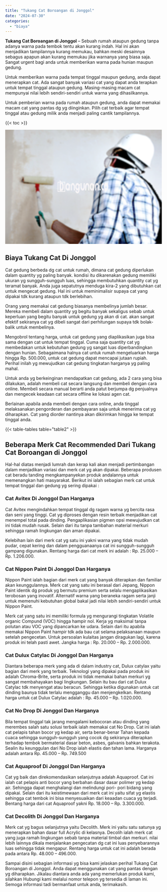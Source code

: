 ```yaml
---
title: "Tukang Cat Boroangan di Jonggol"
date: "2024-07-30"
categories: 
  - "biaya"
---
```


**Tukang Cat Boroangan di Jonggol** – Sebuah rumah ataupun gedung tanpa adanya warna pada tembok tentu akan kurang indah. Hal ini akan menjadikan tampilannya kurang memukau, bahkan meski desainnya sebagus apapun akan kurang memukau jika warnanya yang biasa saja. Sangat urgent bagi anda untuk memberikan warna pada hunian maupun gedung.

Untuk memberikan warna pada tempat tinggal maupun gedung, anda dapat menerapkan cat. Ada sangat banyak variasi cat yang dapat anda terapkan untuk tempat tinggal ataupun gedung. Masing-masing macam cat mempunyai nilai lebih sendiri-sendiri untuk warna yang dihasilkannya.

Untuk pemberian warna pada rumah ataupun gedung, anda dapat memakai macam cat yang pantas dg yg diinginkan. Pilih cat terbaik agar tempat tinggal atau gedung milik anda menjadi paling cantik tampilannya.

{{< toc >}}

![Tukang Cat Boroangan di Jonggol](/images/jasa-cat-murah34.png)

## Biaya Tukang Cat Di Jonggol

Cat gedung berbeda dg cat untuk rumah, dimana cat gedung diperlukan dalam quantity yg paling banyak. kondisi itu dikarenakan gedung memiliki ukuran yg sungguh-sungguh luas, sehingga membutuhkan quantity cat yg teramat banyak. Anda juga sepatutnya menduga kira-2 yang dibutuhkan cat untuk mengecat gedung. Hal ini untuk meminimalisir supaya cat yang dipakai tdk kurang ataupun tdk berlebihan.

Orang yang memakai cat gedung biasanya membelinya jumlah besar. Mereka membeli dalam quantity yg begitu banyak sekaligus sebab untuk keperluan yang begitu banyak untuk gedung yg akan di cat. akan sangat efektif sekiranya cat yg dibeli sangat dari perhitungan supaya tdk bolak-balik untuk membelinya.

Mengobrol tentang harga, untuk cat gedung yang diaplikasikan juga bisa sama dengan cat untuk tempat tinggal. Cuma saja quantity cat yg membedakan untuk kebutuhan gedung yg sangat luas diperbandingkan dengan hunian. Sebagaimana halnya cat untuk rumah mengeluarkan harga hingga Rp. 500.000, untuk cat gedung dapat mencapai jutaan rupiah. Perihal inilah yg mewujudkan cat gedung tingkatan harganya yg paling mahal.

Untuk anda yg berkeinginan mendapatkan cat gedung, ada 2 cara yang bisa dilakukan, adalah membeli cat secara langsung dan membeli dengan cara online. Membeli secara manual berarti anda patut berjumpa dg penjualnya dan mengecek keadaan cat secara offline ke lokasi agen cat.

Berlainan apabila anda membeli dengan cara online, anda tinggal melaksanakan pengorderan dan pembayaran saja untuk menerima cat yg diharapkan. Cat yang diorder nantinya akan dikirimkan hingga ke tempat tinggal anda.

{{< table-tables table="table2" >}}

## Beberapa Merk Cat Recommended Dari Tukang Cat Boroangan di Jonggol

Hal-hal diatas menjadi lumrah dan kerap kali akan menjadi pertimbangan dalam menjadikan variasi dan merk cat yg akan dipakai. Beberapa produsen cat beradu tanding mengkampanyekan produk andalannya untuk memenangkan hati masyarakat. Berikut ini ialah sebagian merk cat untuk tempat tinggal dan gedung yg sering dipakai :

### Cat Avitex Di Jonggol Dan Harganya

Cat Avitex mengindahkan tempat tinggal dg ragam warna yg bercita rasa dan seni yang tinggi. Cat yg diproses dengan resin terbaik menjadikan cat menempel total pada dinding. Pengaplikasian pigmen opsi mewujudkan cat ini tidak mudah rusak. Selain dari itu tanpa tambahan material merkuri sehingga ramah lingkungan dan aman dipakai.

Kelebihan lain dari merk cat yg satu ini yakni warna yang tidak mudah pudar, cepat kering dan dalam pengguanaanya cat ini sungguh-sungguh gampang digunakan. Rentang harga dari cat merk ini adalah : Rp. 25.000 – Rp. 1.206.000.

### Cat Nippon Paint Di Jonggol Dan Harganya

Nippon Paint ialah bagian dari merk cat yang banyak diterapkan dan familiar akan keunggulannya. Merk cat yang satu ini berasal dari Jepang, Nippon Paint identik dg produk yg bermutu premium serta selalu mengaplikasikan terobosan yang inovatif. Alternatif warna yang beraneka ragam serta janji untuk memenuhi kebutuhan global bakal jadi nilai lebih sendiri-sendiri untuk Nippon Paint.

Merk cat yang satu ini memiliki formula yg mengurangi tingkatan Volatile organic Compund (VOC) hingga hampir nol. Kerja yg maksimal tanpa polutan atau VOC yang dipancarkan ke udara. Selain dari itu apabila memakai Nippon Paint hampir tdk ada bau cat selama pelaksanaan maupun setelah pengecetan. Untuk persoalan kulaitas jangan diragukan lagi, karena produk ini telah pasti awet. Jangka harga : Rp. 20.000 – Rp. 2.000.000.

### Cat Dulux Catylac Di Jonggol Dan Harganya

Diantara beberapa merk yang ada di dalam industry cat, Dulux catylax yaitu bagian dari merk yang terbaik. Teknologi yang dipakai pada produk ini adalah Chroma-Brite, serta produk ini tidak memakai bahan merkuri yg sangat membahayakan bagi lingkungan. Selain itu bau dari cat Dulux Catylac tdk menyengat atau beracun. Sehingga ketika digunakan untuk cat dinding baunya tidak terlalu mengganggu dan menjengkelkan. Rentang harga untuk cat Dulux Catylac adalah : Rp. 45.000 – Rp. 1.020.000.

### Cat No Drop Di Jonggol Dan Harganya

Bila tempat tinggal tak jarang mengalami kebocoran atau dinding yang merembes salah satu solusi terbaik ialah memakai cat No Drop. Cat ini ialah cat pelapis tahan bocor yg kedap air, serta benar-benar Tahan kepada cuaca sehingga sungguh-sungguh yang cocok dg sekiranya diterapkan terhadap tembok bermaterial dasar beton, asbes, galvanis bahkan terakota. Sealin itu keunggulan dari No Drop ialah elastis dan tahan lama. Harganya adalah antara Rp. 45.000 – Rp. 749.500

### Cat Aquaproof Di Jonggol Dan Harganya

Cat yg baik dan direkomendasikan selanjutnya adalah Aquaproof. Cat ini ialah cat pelapis anti bocor yang berbahan dasar dasar polimer yg kedap air. Sehingga dapat menghalangi dan melindungi pori- pori bidang yang dipakai. Selain dari itu keistimewaan dari merk cat ini yaitu sifat yg elastis sehingga cat tembok ini bisa menyesuaikan dari keaadan cuaca yg terjadi. Bentang harga dari cat Aquaproof yakni Rp. 18.000 – Rp. 3.300.000.

### Cat Decolith Di Jonggol Dan Harganya

Merk cat yg bagus selanjutnya yaitu Decolith. Merk ini yaitu satu satunya yg menerapkan bahan dasar full Acrylic di kelasnya. Decolih ialah merk cat yang juga ramah lingkungan sebab tanpa material timbal dan merkuri. nilai lebih lainnya dikala menjalankan pengecatan dg cat ini luas penyebarannya luas sehingga tidak mengapur. Rentang harga untuk cat ini adalah berada pada antara Rp. 48.000 – 496.000.

Sampai disini sebagian informasi yg bisa kami jelaskan perihal Tukang Cat Boroangan di Jonggol. Anda dapat menggunakan cat yang pantas dengan yg diharapkan. Jikalau diantara anda ada yang memerlukan produk kami, silahkan Hubungi kami melalui nomor telepon yg tersedia di laman ini. Semoga informasi tadi bermanfaat untuk anda, terimakasih.
